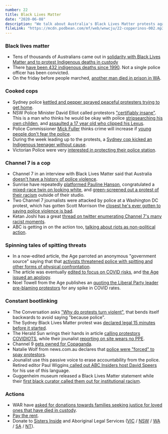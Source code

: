 ```yaml
---
number: 22
title: Black Lives Matter
date: "2020-06-08"
description: "We talk about Australia's Black Lives Matter protests against indigenous deaths in custody, and the responses of Australia's media and police."
fileLink: "https://mcdn.podbean.com/mf/web/wnwcju/22-copperinos-002.mp3"
---
```


### Black lives matter

- Tens of thousands of Australians came out in [solidarity with Black Lives Matter and to protest Indigenous deaths in custody](https://www.theguardian.com/australia-news/2020/jun/06/australian-black-lives-matter-protests-tens-of-thousands-demand-end-to-indigenous-deaths-in-custody)
- There [have been 432 indigenous deaths since 1990](https://www.bbc.com/news/world-australia-52900929). Not a single police officer has been convicted.
- On the friday before people marched, [another man died in prison in WA](https://www.sbs.com.au/nitv/nitv-news/article/2020/06/06/breaking-40-year-old-aboriginal-man-dies-custody-perth-friday).

### Cooked cops

- Sydney police [kettled and pepper sprayed peaceful protesters trying to get home](https://www.pedestrian.tv/news/sydney-black-lives-matter-protesters-pepper-spray-central/).
- NSW Police Minister David Elliot called protestors ["certifiably insane"](https://www.sbs.com.au/news/people-who-attend-protests-over-the-weekend-are-certifiably-insane-says-nsw-police-minister). This is a man who thinks he would be okay with police [stripsearching his own childen](https://www.theguardian.com/australia-news/2019/nov/06/nsw-police-minister-defends-strip-searching-of-children-saying-parents-would-be-happy), and [assaulted a 17 year old who clipped his Lexus](https://www.abc.net.au/news/2019-11-08/police-minister-david-elliott-accused-of-grabbing-p-platers-arm/11684966).
- Police Commissioner [Mick Fuller](https://twitter.com/notgoodpod/status/1267579496070180864) thinks crime will increase if [young people don't fear the police](https://www.2gb.com/crime-will-increase-if-young-people-dont-fear-police-commissioner-mick-fuller/).
- During the week leading up to the protests, a [Sydney cop kicked an Indigenous teenager without cause](https://www.abc.net.au/news/2020-06-02/nsw-police-investigate-officer-over-arrest-of-indigenous-teen/12310758).
- Victorian Police were very [interested in protecting their police station](https://twitter.com/asher_wolf/status/1269128252284518401).

### Channel 7 is a cop

- Channel 7 in an interview with Black Lives Matter said that Australia [doesn't have a history of police violence](https://twitter.com/TheTodayShow/status/1266880924886720513).
- Sunrise have repeatedly [platformed Pauline Hanson](https://www.theguardian.com/media/2019/mar/18/pauline-hanson-clashes-with-sunrise-host-over-complicity-in-christchurch-massacre), congratulated a [mixed-race twin on looking white](https://www.vox.com/2015/3/3/8135489/black-white-twins-race), and [green-screened out a protest of their racism](https://www.news.com.au/entertainment/tv/morning-shows/the-protest-sunrise-didnt-want-you-to-see/news-story/98b8e7c174d13c268da0b87e21a13148) outside of their studio.
- Two Channel 7 journalists were attacked by police at a Washington DC protest, which has gotten Scott Morrison the [closest he's ever gotten to saying police violence is bad](https://7news.com.au/news/north-america/prime-minister-scott-morrison-calls-for-investigation-after-7news-reporter-and-cameraman-assaulted-in-us-riots-c-1074160).
- Ketan Joshi has a great [thread on twitter enumerating Channel 7's many racist moments](https://twitter.com/KetanJ0/status/1268080190967734272).
- ABC is getting in on the action too, [talking about riots as non-political action](https://www.abc.net.au/news/2020-06-05/is-the-looting-in-the-us-tied-to-the-protests/12315884).

### Spinning tales of spitting threats

- In a now-edited article, the Age parroted an anonymous "government source" saying that that [activists threatened police with spitting and other forms of physical confrontation](https://twitter.com/_spock/status/1268740034707910657).
- The article was eventually [edited to focus on COVID risks](https://www.theage.com.au/national/victoria/now-is-not-the-time-to-risk-health-brett-sutton-20200604-p54zo7.html), and [the Age issued an apology](https://twitter.com/tom_cowie/status/1268888839155679234).
- Noel Towell from the Age publishes an [quoting the Liberal Party leader pre-blaming protestors](https://www.theage.com.au/national/victoria/liberals-blame-andrews-as-thousands-gather-for-black-lives-matter-20200606-p55054.html) for any spike in COVID rates.

### Constant bootlinking 

- The Conversation asks ["Why do protests turn violent"](https://theconversation.com/why-do-protests-turn-violent-its-not-just-because-people-are-desperate-139968), that bends itself backwards to avoid saying "because police".
- The Sydney Black Lives Matter protest was [declared legal 15 minutes before it started](https://www.theguardian.com/australia-news/2020/jun/06/black-lives-matter-protests-nsw-police-minister-says-officers-prepared-for-anyone-who-flouts-the-law).
- The Herald Sun wrings their hands in article [calling protestors COVIDIOTS](https://twitter.com/theheraldsun/status/1269122670983090177), while their jounalist [reporting on site wears no PPE](https://twitter.com/Tarneen/status/1269120592432619521). 
- Channel 9 [gets owned for Copaganda](https://www.youtube.com/watch?v=w8nzHZQryvw).
- Natalie Wolf from news.com.au declares that [police were "forced" to spay protestors](https://www.news.com.au/national/george-floyd-protests-black-lives-matter-support-across-australia/news-story/a2f019a8874fc9f47d5143e8aadea2b2).
- Jounalist use this passive voice to erase accountability from the police. Retired editor Paul Wiggins[ called out ABC Insiders host David Speers](https://twitter.com/paulwiggins/status/1269406065013092352) for his use of this language.
- Guggenheim museum released a Black Lives Matter statement while their [first black curator called them out for institutional racism](https://www.essence.com/entertainment/chaedria-labouvier-guggenheim/).

### Actions

- WAR have [asked for donations towards families seeking justice for loved ones that have died in custody](https://www.facebook.com/WARcollective/posts/2973378369424369?__tn__=-R).
- [Pay the rent](https://paytherent.net.au/).
- Donate to [Sisters Inside](https://sistersinside.com.au/) and Aboriginal Legal Services ([VIC](https://vals.org.au/) / [NSW](https://www.alsnswact.org.au/) / [WA](https://www.als.org.au/) / [SA](https://www.alrm.org.au/) / [NT](http://www.naaja.org.au/)).

